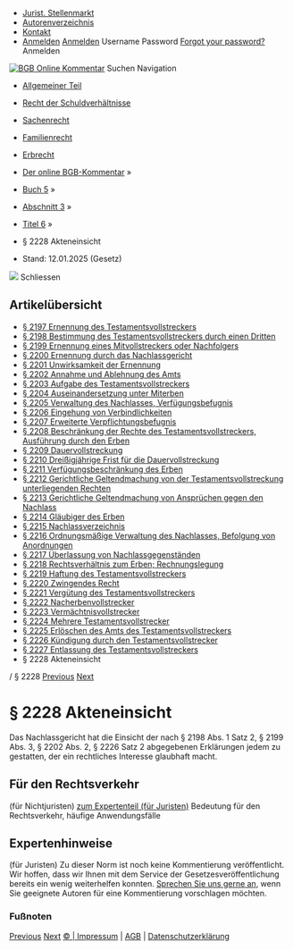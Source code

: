   * [Jurist. Stellenmarkt](https://bgb.kommentar.de/Buch-5/Abschnitt-3/Titel-6/</job-board> "Jurist. Stellenmarkt")
  * [Autorenverzeichnis](https://bgb.kommentar.de/Buch-5/Abschnitt-3/Titel-6/</Autorenverzeichnis> "Autorenverzeichnis")
  * [Kontakt](https://bgb.kommentar.de/Buch-5/Abschnitt-3/Titel-6/</Kontakt>)
  * [Anmelden](https://bgb.kommentar.de/Buch-5/Abschnitt-3/Titel-6/<#login> "show login form") [Anmelden](https://bgb.kommentar.de/Buch-5/Abschnitt-3/Titel-6/<#> "hide login form") Username Password
[Forgot your password?](https://bgb.kommentar.de/Buch-5/Abschnitt-3/Titel-6/</user/forgotpassword>) Anmelden 


[![BGB Online Kommentar](https://bgb.kommentar.de/extension/bgb/design/bgb/images/logo.png)](https://bgb.kommentar.de/Buch-5/Abschnitt-3/Titel-6/</> "BGB Online Kommentar")
Suchen
Navigation
  * [Allgemeiner Teil](https://bgb.kommentar.de/Buch-5/Abschnitt-3/Titel-6/</Buch-1>)
  * [Recht der Schuldverhältnisse](https://bgb.kommentar.de/Buch-5/Abschnitt-3/Titel-6/</Buch-2>)
  * [Sachenrecht](https://bgb.kommentar.de/Buch-5/Abschnitt-3/Titel-6/</Buch-3>)
  * [Familienrecht](https://bgb.kommentar.de/Buch-5/Abschnitt-3/Titel-6/</Buch-4>)
  * [Erbrecht](https://bgb.kommentar.de/Buch-5/Abschnitt-3/Titel-6/</Buch-5>)


  * [Der online BGB-Kommentar](https://bgb.kommentar.de/Buch-5/Abschnitt-3/Titel-6/</>) »
  * [Buch 5](https://bgb.kommentar.de/Buch-5/Abschnitt-3/Titel-6/</Buch-5>) »
  * [Abschnitt 3](https://bgb.kommentar.de/Buch-5/Abschnitt-3/Titel-6/</Buch-5/Abschnitt-3>) »
  * [Titel 6](https://bgb.kommentar.de/Buch-5/Abschnitt-3/Titel-6/</Buch-5/Abschnitt-3/Titel-6>) »
  * § 2228 Akteneinsicht 
  * Stand: 12.01.2025 (Gesetz) 


![](https://vg01.met.vgwort.de/na/1c9909529ead4f509072c06d9081a7d5)
Schliessen 
## Artikelübersicht
  * [ § 2197 Ernennung des Testamentsvollstreckers ](https://bgb.kommentar.de/Buch-5/Abschnitt-3/Titel-6/</Buch-5/Abschnitt-3/Titel-6/Ernennung-des-Testamentsvollstreckers>)
  * [ § 2198 Bestimmung des Testamentsvollstreckers durch einen Dritten ](https://bgb.kommentar.de/Buch-5/Abschnitt-3/Titel-6/</Buch-5/Abschnitt-3/Titel-6/Bestimmung-des-Testamentsvollstreckers-durch-einen-Dritten>)
  * [ § 2199 Ernennung eines Mitvollstreckers oder Nachfolgers ](https://bgb.kommentar.de/Buch-5/Abschnitt-3/Titel-6/</Buch-5/Abschnitt-3/Titel-6/Ernennung-eines-Mitvollstreckers-oder-Nachfolgers>)
  * [ § 2200 Ernennung durch das Nachlassgericht ](https://bgb.kommentar.de/Buch-5/Abschnitt-3/Titel-6/</Buch-5/Abschnitt-3/Titel-6/Ernennung-durch-das-Nachlassgericht>)
  * [ § 2201 Unwirksamkeit der Ernennung ](https://bgb.kommentar.de/Buch-5/Abschnitt-3/Titel-6/</Buch-5/Abschnitt-3/Titel-6/Unwirksamkeit-der-Ernennung>)
  * [ § 2202 Annahme und Ablehnung des Amts ](https://bgb.kommentar.de/Buch-5/Abschnitt-3/Titel-6/</Buch-5/Abschnitt-3/Titel-6/Annahme-und-Ablehnung-des-Amts>)
  * [ § 2203 Aufgabe des Testamentsvollstreckers ](https://bgb.kommentar.de/Buch-5/Abschnitt-3/Titel-6/</Buch-5/Abschnitt-3/Titel-6/Aufgabe-des-Testamentsvollstreckers>)
  * [ § 2204 Auseinandersetzung unter Miterben ](https://bgb.kommentar.de/Buch-5/Abschnitt-3/Titel-6/</Buch-5/Abschnitt-3/Titel-6/Auseinandersetzung-unter-Miterben>)
  * [ § 2205 Verwaltung des Nachlasses, Verfügungsbefugnis ](https://bgb.kommentar.de/Buch-5/Abschnitt-3/Titel-6/</Buch-5/Abschnitt-3/Titel-6/Verwaltung-des-Nachlasses-Verfuegungsbefugnis>)
  * [ § 2206 Eingehung von Verbindlichkeiten ](https://bgb.kommentar.de/Buch-5/Abschnitt-3/Titel-6/</Buch-5/Abschnitt-3/Titel-6/Eingehung-von-Verbindlichkeiten>)
  * [ § 2207 Erweiterte Verpflichtungsbefugnis ](https://bgb.kommentar.de/Buch-5/Abschnitt-3/Titel-6/</Buch-5/Abschnitt-3/Titel-6/Erweiterte-Verpflichtungsbefugnis>)
  * [ § 2208 Beschränkung der Rechte des Testamentsvollstreckers, Ausführung durch den Erben ](https://bgb.kommentar.de/Buch-5/Abschnitt-3/Titel-6/</Buch-5/Abschnitt-3/Titel-6/Beschraenkung-der-Rechte-des-Testamentsvollstreckers-Ausfuehrung-durch-den-Erben>)
  * [ § 2209 Dauervollstreckung ](https://bgb.kommentar.de/Buch-5/Abschnitt-3/Titel-6/</Buch-5/Abschnitt-3/Titel-6/Dauervollstreckung>)
  * [ § 2210 Dreißigjährige Frist für die Dauervollstreckung ](https://bgb.kommentar.de/Buch-5/Abschnitt-3/Titel-6/</Buch-5/Abschnitt-3/Titel-6/Dreissigjaehrige-Frist-fuer-die-Dauervollstreckung>)
  * [ § 2211 Verfügungsbeschränkung des Erben ](https://bgb.kommentar.de/Buch-5/Abschnitt-3/Titel-6/</Buch-5/Abschnitt-3/Titel-6/Verfuegungsbeschraenkung-des-Erben>)
  * [ § 2212 Gerichtliche Geltendmachung von der Testamentsvollstreckung unterliegenden Rechten ](https://bgb.kommentar.de/Buch-5/Abschnitt-3/Titel-6/</Buch-5/Abschnitt-3/Titel-6/Gerichtliche-Geltendmachung-von-der-Testamentsvollstreckung-unterliegenden-Rechten>)
  * [ § 2213 Gerichtliche Geltendmachung von Ansprüchen gegen den Nachlass ](https://bgb.kommentar.de/Buch-5/Abschnitt-3/Titel-6/</Buch-5/Abschnitt-3/Titel-6/Gerichtliche-Geltendmachung-von-Anspruechen-gegen-den-Nachlass>)
  * [ § 2214 Gläubiger des Erben ](https://bgb.kommentar.de/Buch-5/Abschnitt-3/Titel-6/</Buch-5/Abschnitt-3/Titel-6/Glaeubiger-des-Erben>)
  * [ § 2215 Nachlassverzeichnis ](https://bgb.kommentar.de/Buch-5/Abschnitt-3/Titel-6/</Buch-5/Abschnitt-3/Titel-6/Nachlassverzeichnis>)
  * [ § 2216 Ordnungsmäßige Verwaltung des Nachlasses, Befolgung von Anordnungen ](https://bgb.kommentar.de/Buch-5/Abschnitt-3/Titel-6/</Buch-5/Abschnitt-3/Titel-6/Ordnungsmaessige-Verwaltung-des-Nachlasses-Befolgung-von-Anordnungen>)
  * [ § 2217 Überlassung von Nachlassgegenständen ](https://bgb.kommentar.de/Buch-5/Abschnitt-3/Titel-6/</Buch-5/Abschnitt-3/Titel-6/Ueberlassung-von-Nachlassgegenstaenden>)
  * [ § 2218 Rechtsverhältnis zum Erben; Rechnungslegung ](https://bgb.kommentar.de/Buch-5/Abschnitt-3/Titel-6/</Buch-5/Abschnitt-3/Titel-6/Rechtsverhaeltnis-zum-Erben-Rechnungslegung>)
  * [ § 2219 Haftung des Testamentsvollstreckers ](https://bgb.kommentar.de/Buch-5/Abschnitt-3/Titel-6/</Buch-5/Abschnitt-3/Titel-6/Haftung-des-Testamentsvollstreckers>)
  * [ § 2220 Zwingendes Recht ](https://bgb.kommentar.de/Buch-5/Abschnitt-3/Titel-6/</Buch-5/Abschnitt-3/Titel-6/Zwingendes-Recht>)
  * [ § 2221 Vergütung des Testamentsvollstreckers ](https://bgb.kommentar.de/Buch-5/Abschnitt-3/Titel-6/</Buch-5/Abschnitt-3/Titel-6/Verguetung-des-Testamentsvollstreckers>)
  * [ § 2222 Nacherbenvollstrecker ](https://bgb.kommentar.de/Buch-5/Abschnitt-3/Titel-6/</Buch-5/Abschnitt-3/Titel-6/Nacherbenvollstrecker>)
  * [ § 2223 Vermächtnisvollstrecker ](https://bgb.kommentar.de/Buch-5/Abschnitt-3/Titel-6/</Buch-5/Abschnitt-3/Titel-6/Vermaechtnisvollstrecker>)
  * [ § 2224 Mehrere Testamentsvollstrecker ](https://bgb.kommentar.de/Buch-5/Abschnitt-3/Titel-6/</Buch-5/Abschnitt-3/Titel-6/Mehrere-Testamentsvollstrecker>)
  * [ § 2225 Erlöschen des Amts des Testamentsvollstreckers ](https://bgb.kommentar.de/Buch-5/Abschnitt-3/Titel-6/</Buch-5/Abschnitt-3/Titel-6/Erloeschen-des-Amts-des-Testamentsvollstreckers>)
  * [ § 2226 Kündigung durch den Testamentsvollstrecker ](https://bgb.kommentar.de/Buch-5/Abschnitt-3/Titel-6/</Buch-5/Abschnitt-3/Titel-6/Kuendigung-durch-den-Testamentsvollstrecker>)
  * [ § 2227 Entlassung des Testamentsvollstreckers ](https://bgb.kommentar.de/Buch-5/Abschnitt-3/Titel-6/</Buch-5/Abschnitt-3/Titel-6/Entlassung-des-Testamentsvollstreckers>)
  * § 2228 Akteneinsicht 


/ § 2228 
[Previous](https://bgb.kommentar.de/Buch-5/Abschnitt-3/Titel-6/</Buch-5/Abschnitt-3/Titel-6/Entlassung-des-Testamentsvollstreckers> "§ 2227 Entlassung des Testamentsvollstreckers") [Next](https://bgb.kommentar.de/Buch-5/Abschnitt-3/Titel-6/</Buch-5/Abschnitt-3/Titel-7/Testierfaehigkeit-Minderjaehriger-Testierunfaehigkeit> "§ 2229 Testierfähigkeit Minderjähriger, Testierunfähigkeit")
# § 2228 Akteneinsicht
Das Nachlassgericht hat die Einsicht der nach § 2198 Abs. 1 Satz 2, § 2199 Abs. 3, § 2202 Abs. 2, § 2226 Satz 2 abgegebenen Erklärungen jedem zu gestatten, der ein rechtliches Interesse glaubhaft macht.
## Für den Rechtsverkehr 
(für Nichtjuristen)
[zum Expertenteil (für Juristen)](https://bgb.kommentar.de/Buch-5/Abschnitt-3/Titel-6/<#expertenhinweise>)
Bedeutung für den Rechtsverkehr, häufige Anwendungsfälle
## Expertenhinweise
(für Juristen)
Zu dieser Norm ist noch keine Kommentierung veröffentlicht. Wir hoffen, dass wir Ihnen mit dem Service der Gesetzesveröffentlichung bereits ein wenig weiterhelfen konnten. [Sprechen Sie uns gerne an](https://bgb.kommentar.de/Buch-5/Abschnitt-3/Titel-6/</Kontakt>), wenn Sie geeignete Autoren für eine Kommentierung vorschlagen möchten. 
### Fußnoten
[Previous](https://bgb.kommentar.de/Buch-5/Abschnitt-3/Titel-6/</Buch-5/Abschnitt-3/Titel-6/Entlassung-des-Testamentsvollstreckers> "§ 2227 Entlassung des Testamentsvollstreckers") [Next](https://bgb.kommentar.de/Buch-5/Abschnitt-3/Titel-6/</Buch-5/Abschnitt-3/Titel-7/Testierfaehigkeit-Minderjaehriger-Testierunfaehigkeit> "§ 2229 Testierfähigkeit Minderjähriger, Testierunfähigkeit")
[© | Impressum](https://bgb.kommentar.de/Buch-5/Abschnitt-3/Titel-6/</Kontakt>) | [AGB](https://bgb.kommentar.de/Buch-5/Abschnitt-3/Titel-6/</AGB>) | [Datenschutzerklärung](https://bgb.kommentar.de/Buch-5/Abschnitt-3/Titel-6/</Datenschutzerklaerung-fuer-Leser>)
